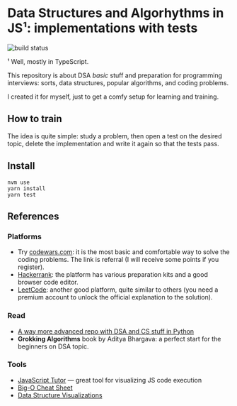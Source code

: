 # Data Structures and Algorhythms in JS¹: implementations with tests

![build status](https://github.com/github/docs/actions/workflows/main.yml/badge.svg)


¹ Well, mostly in TypeScript.

This repository is about DSA _basic_ stuff and preparation for programming interviews:
sorts, data structures, popular algorithms, and coding problems.

I created it for myself, just to get a comfy setup for learning and training.


## How to train
The idea is quite simple: study a problem, then open a test on the desired topic,
delete the implementation and write it again so that the tests pass.


## Install
```shell
nvm use
yarn install
yarn test
```

## References

### Platforms
* Try [codewars.com](www.codewars.com/r/vGDUvQ
  ): it is the most basic and comfortable way to solve the coding problems.
The link is referral (I will receive some points if you register).
* [Hackerrank](https://www.hackerrank.com/): the platform has various preparation kits and a good browser code editor.
* [LeetCode](https://leetcode.com/): another good platform, quite similar to others (you need a premium account to unlock the official explanation to the solution).


### Read
* [A way more advanced repo with DSA and CS stuff in Python](https://github.com/vinta/fuck-coding-interviews)
* **Grokking Algorithms** book by Aditya Bhargava: a perfect start for the beginners on DSA topic.


### Tools
* [JavaScript Tutor](https://pythontutor.com/javascript.html#mode=edit) — great tool for visualizing JS code execution
* [Big-O Cheat Sheet](https://www.bigocheatsheet.com/)
* [Data Structure Visualizations](https://www.cs.usfca.edu/~galles/visualization/Algorithms.html)
